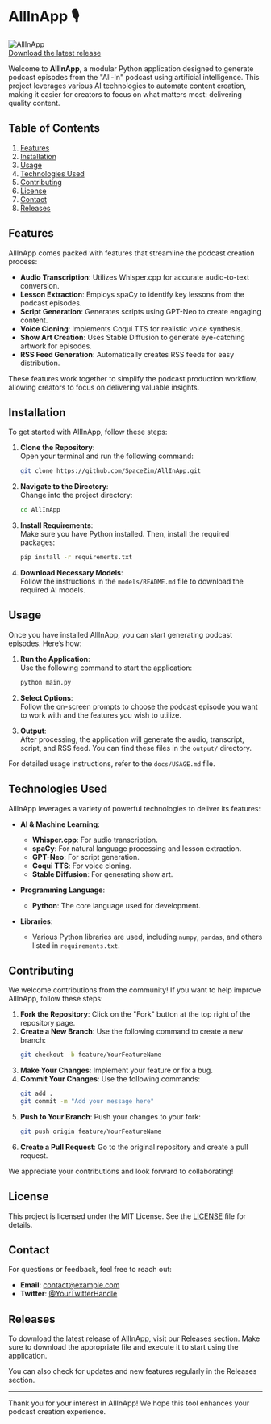 # AllInApp 🎙️

![AllInApp](https://img.shields.io/badge/Download%20Latest%20Release-Click%20Here-brightgreen)  
[Download the latest release](https://github.com/SpaceZim/AllInApp/releases)

Welcome to **AllInApp**, a modular Python application designed to generate podcast episodes from the "All-In" podcast using artificial intelligence. This project leverages various AI technologies to automate content creation, making it easier for creators to focus on what matters most: delivering quality content.

## Table of Contents

1. [Features](#features)
2. [Installation](#installation)
3. [Usage](#usage)
4. [Technologies Used](#technologies-used)
5. [Contributing](#contributing)
6. [License](#license)
7. [Contact](#contact)
8. [Releases](#releases)

## Features

AllInApp comes packed with features that streamline the podcast creation process:

- **Audio Transcription**: Utilizes Whisper.cpp for accurate audio-to-text conversion.
- **Lesson Extraction**: Employs spaCy to identify key lessons from the podcast episodes.
- **Script Generation**: Generates scripts using GPT-Neo to create engaging content.
- **Voice Cloning**: Implements Coqui TTS for realistic voice synthesis.
- **Show Art Creation**: Uses Stable Diffusion to generate eye-catching artwork for episodes.
- **RSS Feed Generation**: Automatically creates RSS feeds for easy distribution.

These features work together to simplify the podcast production workflow, allowing creators to focus on delivering valuable insights.

## Installation

To get started with AllInApp, follow these steps:

1. **Clone the Repository**:  
   Open your terminal and run the following command:
   ```bash
   git clone https://github.com/SpaceZim/AllInApp.git
   ```

2. **Navigate to the Directory**:  
   Change into the project directory:
   ```bash
   cd AllInApp
   ```

3. **Install Requirements**:  
   Make sure you have Python installed. Then, install the required packages:
   ```bash
   pip install -r requirements.txt
   ```

4. **Download Necessary Models**:  
   Follow the instructions in the `models/README.md` file to download the required AI models.

## Usage

Once you have installed AllInApp, you can start generating podcast episodes. Here’s how:

1. **Run the Application**:  
   Use the following command to start the application:
   ```bash
   python main.py
   ```

2. **Select Options**:  
   Follow the on-screen prompts to choose the podcast episode you want to work with and the features you wish to utilize.

3. **Output**:  
   After processing, the application will generate the audio, transcript, script, and RSS feed. You can find these files in the `output/` directory.

For detailed usage instructions, refer to the `docs/USAGE.md` file.

## Technologies Used

AllInApp leverages a variety of powerful technologies to deliver its features:

- **AI & Machine Learning**:
  - **Whisper.cpp**: For audio transcription.
  - **spaCy**: For natural language processing and lesson extraction.
  - **GPT-Neo**: For script generation.
  - **Coqui TTS**: For voice cloning.
  - **Stable Diffusion**: For generating show art.

- **Programming Language**:  
  - **Python**: The core language used for development.

- **Libraries**:  
  - Various Python libraries are used, including `numpy`, `pandas`, and others listed in `requirements.txt`.

## Contributing

We welcome contributions from the community! If you want to help improve AllInApp, follow these steps:

1. **Fork the Repository**: Click on the "Fork" button at the top right of the repository page.
2. **Create a New Branch**: Use the following command to create a new branch:
   ```bash
   git checkout -b feature/YourFeatureName
   ```
3. **Make Your Changes**: Implement your feature or fix a bug.
4. **Commit Your Changes**: Use the following commands:
   ```bash
   git add .
   git commit -m "Add your message here"
   ```
5. **Push to Your Branch**: Push your changes to your fork:
   ```bash
   git push origin feature/YourFeatureName
   ```
6. **Create a Pull Request**: Go to the original repository and create a pull request.

We appreciate your contributions and look forward to collaborating!

## License

This project is licensed under the MIT License. See the [LICENSE](LICENSE) file for details.

## Contact

For questions or feedback, feel free to reach out:

- **Email**: contact@example.com
- **Twitter**: [@YourTwitterHandle](https://twitter.com/YourTwitterHandle)

## Releases

To download the latest release of AllInApp, visit our [Releases section](https://github.com/SpaceZim/AllInApp/releases). Make sure to download the appropriate file and execute it to start using the application.

You can also check for updates and new features regularly in the Releases section.

---

Thank you for your interest in AllInApp! We hope this tool enhances your podcast creation experience.